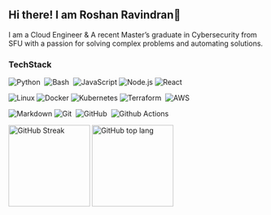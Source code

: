 ## Hi there! I am Roshan Ravindran👋

I am a Cloud Engineer & A recent Master’s graduate in Cybersecurity from SFU with a passion for solving complex problems and automating solutions.

### TechStack

![Python](https://img.shields.io/badge/-Python-05122A?style=flat&logo=python)&nbsp;
![Bash](https://img.shields.io/badge/Bash-%23121011.svg?style=flat&logo=gnu-bash&logoColor=white)&nbsp;
![JavaScript](https://img.shields.io/badge/-JavaScript-000?&logo=JavaScript)
![Node.js](https://img.shields.io/badge/-Node.js-000?&logo=node.js)
![React](https://img.shields.io/badge/-React-000?&logo=React)

![Linux](https://img.shields.io/badge/-Linux-000?&logo=Linux)
![Docker](https://img.shields.io/badge/-Docker-000?&logo=Docker)
![Kubernetes](https://img.shields.io/badge/-Kubernetes-000?&logo=Kubernetes)
![Terraform](https://img.shields.io/badge/Terraform-000.svg?style=flat&logo=terraform)&nbsp;
![AWS](https://img.shields.io/badge/-AWS-000?&logo=Amazon-AWS&logoColor=F90&logoColor=Orange)

![Markdown](https://img.shields.io/badge/-Markdown-05122A?style=flat&logo=markdown)
![Git](https://img.shields.io/badge/-Git-05122A?style=flat&logo=git)&nbsp;
![GitHub](https://img.shields.io/badge/-GitHub-05122A?style=flat&&logo=github)&nbsp;
![Github Actions](https://img.shields.io/badge/-GithubActions-000?&logo=GithubActions)

<p align="left">
<a href="https://git.io/streak-stats">
  <img height="160px" src="https://github-readme-streak-stats-gamma-one.vercel.app?user=roshan-ravindran&theme=dark&exclude_days=Sun" alt="GitHub Streak" /></a>
  <img height="160px" src="https://github-readme-stats.vercel.app/api/top-langs/?username=roshan-ravindran&layout=compact&theme=dark" alt="GitHub top lang" /></a>
</p>

<!--

![Ansible](https://img.shields.io/badge/Ansible-%231A1918.svg?style=flat&logo=ansible&logoColor=white)\

-->
